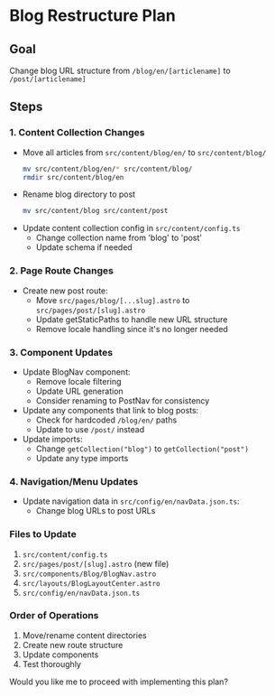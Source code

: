 # Blog Restructure Plan

## Goal
Change blog URL structure from `/blog/en/[articlename]` to `/post/[articlename]`

## Steps

### 1. Content Collection Changes
- Move all articles from `src/content/blog/en/` to `src/content/blog/`
  ```bash
  mv src/content/blog/en/* src/content/blog/
  rmdir src/content/blog/en
  ```
- Rename blog directory to post
  ```bash
  mv src/content/blog src/content/post
  ```
- Update content collection config in `src/content/config.ts`
  - Change collection name from 'blog' to 'post'
  - Update schema if needed

### 2. Page Route Changes
- Create new post route:
  - Move `src/pages/blog/[...slug].astro` to `src/pages/post/[slug].astro`
  - Update getStaticPaths to handle new URL structure
  - Remove locale handling since it's no longer needed

### 3. Component Updates
- Update BlogNav component:
  - Remove locale filtering
  - Update URL generation
  - Consider renaming to PostNav for consistency
- Update any components that link to blog posts:
  - Check for hardcoded `/blog/en/` paths
  - Update to use `/post/` instead
- Update imports:
  - Change `getCollection("blog")` to `getCollection("post")`
  - Update any type imports

### 4. Navigation/Menu Updates
- Update navigation data in `src/config/en/navData.json.ts`:
  - Change blog URLs to post URLs

### Files to Update
1. `src/content/config.ts`
2. `src/pages/post/[slug].astro` (new file)
3. `src/components/Blog/BlogNav.astro`
4. `src/layouts/BlogLayoutCenter.astro`
5. `src/config/en/navData.json.ts`

### Order of Operations
1. Move/rename content directories
2. Create new route structure
3. Update components
4. Test thoroughly

Would you like me to proceed with implementing this plan?
